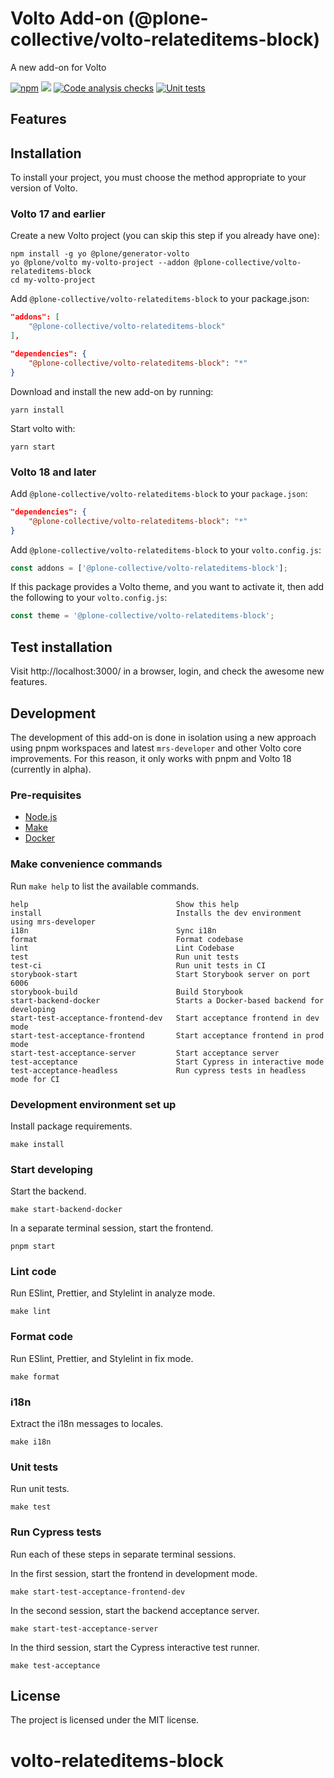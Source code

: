 # Volto Add-on (@plone-collective/volto-relateditems-block)

A new add-on for Volto

[![npm](https://img.shields.io/npm/v/@plone-collective/volto-relateditems-block)](https://www.npmjs.com/package/@plone-collective/volto-relateditems-block)
[![](https://img.shields.io/badge/-Storybook-ff4785?logo=Storybook&logoColor=white&style=flat-square)](https://collective.github.io/volto-relateditems-block/)
[![Code analysis checks](https://github.com/collective/volto-relateditems-block/actions/workflows/code.yml/badge.svg)](https://github.com/collective/volto-relateditems-block/actions/workflows/code.yml)
[![Unit tests](https://github.com/collective/volto-relateditems-block/actions/workflows/unit.yml/badge.svg)](https://github.com/collective/volto-relateditems-block/actions/workflows/unit.yml)

## Features

<!-- List your awesome features here -->

## Installation

To install your project, you must choose the method appropriate to your version of Volto.


### Volto 17 and earlier

Create a new Volto project (you can skip this step if you already have one):

```
npm install -g yo @plone/generator-volto
yo @plone/volto my-volto-project --addon @plone-collective/volto-relateditems-block
cd my-volto-project
```

Add `@plone-collective/volto-relateditems-block` to your package.json:

```JSON
"addons": [
    "@plone-collective/volto-relateditems-block"
],

"dependencies": {
    "@plone-collective/volto-relateditems-block": "*"
}
```

Download and install the new add-on by running:

```
yarn install
```

Start volto with:

```
yarn start
```

### Volto 18 and later

Add `@plone-collective/volto-relateditems-block` to your `package.json`:

```json
"dependencies": {
    "@plone-collective/volto-relateditems-block": "*"
}
```

Add `@plone-collective/volto-relateditems-block` to your `volto.config.js`:

```javascript
const addons = ['@plone-collective/volto-relateditems-block'];
```

If this package provides a Volto theme, and you want to activate it, then add the following to your `volto.config.js`:

```javascript
const theme = '@plone-collective/volto-relateditems-block';
```

## Test installation

Visit http://localhost:3000/ in a browser, login, and check the awesome new features.


## Development

The development of this add-on is done in isolation using a new approach using pnpm workspaces and latest `mrs-developer` and other Volto core improvements.
For this reason, it only works with pnpm and Volto 18 (currently in alpha).


### Pre-requisites

-   [Node.js](https://6.docs.plone.org/install/create-project.html#node-js)
-   [Make](https://6.docs.plone.org/install/create-project.html#make)
-   [Docker](https://6.docs.plone.org/install/create-project.html#docker)


### Make convenience commands

Run `make help` to list the available commands.

```text
help                                 Show this help
install                              Installs the dev environment using mrs-developer
i18n                                 Sync i18n
format                               Format codebase
lint                                 Lint Codebase
test                                 Run unit tests
test-ci                              Run unit tests in CI
storybook-start                      Start Storybook server on port 6006
storybook-build                      Build Storybook
start-backend-docker                 Starts a Docker-based backend for developing
start-test-acceptance-frontend-dev   Start acceptance frontend in dev mode
start-test-acceptance-frontend       Start acceptance frontend in prod mode
start-test-acceptance-server         Start acceptance server
test-acceptance                      Start Cypress in interactive mode
test-acceptance-headless             Run cypress tests in headless mode for CI
```

### Development environment set up

Install package requirements.

```shell
make install
```

### Start developing

Start the backend.

```shell
make start-backend-docker
```

In a separate terminal session, start the frontend.

```shell
pnpm start
```

### Lint code

Run ESlint, Prettier, and Stylelint in analyze mode.

```shell
make lint
```

### Format code

Run ESlint, Prettier, and Stylelint in fix mode.

```shell
make format
```

### i18n

Extract the i18n messages to locales.

```shell
make i18n
```

### Unit tests

Run unit tests.

```shell
make test
```

### Run Cypress tests

Run each of these steps in separate terminal sessions.

In the first session, start the frontend in development mode.

```shell
make start-test-acceptance-frontend-dev
```

In the second session, start the backend acceptance server.

```shell
make start-test-acceptance-server
```

In the third session, start the Cypress interactive test runner.

```shell
make test-acceptance
```

## License

The project is licensed under the MIT license.
# volto-relateditems-block
